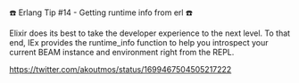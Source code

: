 ☎️ Erlang Tip #14 - Getting runtime info from erl ☎️

Elixir does its best to take the developer experience to the next level. To that end, IEx provides the runtime_info function to help you introspect your current BEAM instance and environment right from the REPL.

https://twitter.com/akoutmos/status/1699467504505217222